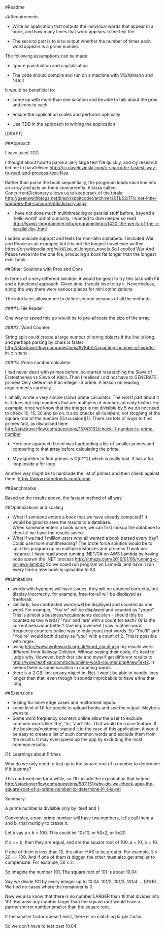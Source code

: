 #Readme

##Requirements

- Write an application that outputs the individual words that appear in a book, and how many times that word appears in the text file.

- The second part is to also output whether the number of times each word appears is a prime number.


The following assumptions can be made:

- Ignore punctuation and capitalisation

- The code should compile and run on a machine with VS/Xamarin and NUnit


It would be beneficial to:

- come up with more than one solution and be able to talk about the pros and cons to each

- ensure the application scales and performs optimally

- Use TDD in the approach to writing the application


[DRAFT]

##Approach

I have used TDD. 

I thought about how to parse a very large text file quickly, and my research led me to parallelism: http://cc.davelozinski.com/c-sharp/the-fastest-way-to-read-and-process-text-files

Rather than parse the book sequentially, the progream loads each line into an array and acts on them concurrently. 
A class called ConcurrentDictionary allows us to keep track of the totals: http://geekswithblogs.net/blackrabbitcoder/archive/2011/02/17/c.net-little-wonders-the-concurrentdictionary.aspx
- I have not done much multithreading or parallel stuff before, beyond a 'hello world' out of curiosity. 
I wanted to dive deeper so read http://www.i-programmer.info/programming/c/1420-the-perils-of-the-c-parallel-for-.html

I added unicode support and tests for non-latin alphabets. I included War and Peace as an example, but it is not the longest novel ever written.
https://en.wikipedia.org/wiki/List_of_longest_novels
So I coplied War And Peace twice into the one file, producing a book far longer than the longest ever book. 

##Other Solutions with Pros and Cons

In terms of a very different solution, it would be great to try this task with F# and a functional approach. Given time, I would love to try it. 
Nevertheless, along the way there were various places for mini optimizations.

The interfaces allowed me to define second versions of all the methods. 

####1. File Reader

One way to speed this up would be to pre-allocate the size of the array. 

####2. Word Counter

String.split could create a large number of string objects if the line is long, and perhaps parsing by chars is faster http://stackoverflow.com/questions/8784517/counting-number-of-words-in-c-sharp

####3. Prime number calculator

I had never dealt with primes before, so started researching the Sieve of Eratosthenes vs Sieve of Atkin. 
Then I realised I did not have to GENERATE primes! Only determine if an integer IS prime. A lesson on reading requirements carefully. 

I initially wrote a very simple (slow) prime calculator. The worst part about it is it does not skip numbers
that are multiples of numbers already tested. For example, once we know that the integer is not divisible by 5
we do not need to check 10, 15, 20 and so on. It also checks all numbers, not stopping at the square root of the number [Discussion][1].
There are lots of ways to find primes fast, as discussed here: http://stackoverflow.com/questions/15743192/check-if-number-is-prime-number

- Here one approach I tried was hardcoding a list of smaller primes and comparing to that array before calculating the prime.  

- My algorithm to find primes is O(n**2) which is really bad. It has a for loop inside a for loop. 

Another way might be to hardcode the list of primes and then check against them: 
https://www.dotnetperls.com/prime

##Benchmarks

Based on the results above, the fastest method of all was: 

##Optimizations and scaling

- What if someone enters a book that we have already computed? It would be good to save the results to a database.  
When someone enters a book name, we can first lookup the database to check if we have the results saved.  
- What if we had 1 million users who all wanted a book parsed every day? Could use more multithreading?
The brute force solution would be to spin this program up on multiple instances and process 1 book per instance. 
I have read about running .NET/C# on AWS Lambda by having node spawn the .NET process http://itmeze.com/2016/01/06/running-c-on-aws-lambda
So we could run program on Lambda, and have it run every time a new book is uploaded to S3. 

##Limitations
- words with hyphens will have issues. they will be counted correctly, but display incorrectly. for example,
free-for-all will be displayed as freeforall. 
- similarly, two contracted words will be displayed and counted as one word. For example, "You're" will be displayed and counted as "youre". 
This is almost a business/requirements decision - should this be counted as two words? 'You' and 'are' with a count for each? Or is the current behaviour better? 
One improvement I saw in other word frequency counters online was to only count root words. So "You'll" and "You're" would both display as "you" with a count of 2. 
This is possible with regex. 
- using http://www.writewords.org.uk/word_count.asp my results were different from Railway Children. Without seeing their code, it's hard to judge why. 
However, both that site and myself get different results to http://www.textfixer.com/tools/online-word-counter.php#newText2. 
It seems there is some variation in counting words.
- there is a 2 GB limit on any object in .Net. I won't be able to handle lines longer than that, even though it sounds improbablle to have a line that long. 
 
##Extensions

- testing for more edge cases and malformed inputs. 
- some kind of UI for people to upload books and see the output. Maybe a website.
- Some word frequency counters online allow the user to exclude common words like 'the', 'to', 'and' etc. That would be a nice feature. 
If the business/customer wanted it in the case of this application, it would be easy to create a list of such common words and exclude them from the results. 
It may even speed up the app by excluding the most common results.  

[1]: Learnings about Primes

Why do we only need to test up to the square root of a number to determine if it is prime? 

This confused me for a while, so I'll include the explanation that helped. 
http://stackoverflow.com/questions/5811151/why-do-we-check-upto-the-square-root-of-a-prime-number-to-determine-if-it-is-pri

Summary:

A prime number is divisible only by itself and 1. 

Conversley, a non-prime number will have two numbers, let's call them a and b, that multiply to create it.

Let's say a x b = 100. This could be 10x10, or 50x2, or 5x20. 

If a == b, then they are equal, and are the square root of 100. a = 10, b = 10. 

If one of them is less than 10, the other HAS to be greater. For example, 5 x 20 == 100. And if one of them is bigger, 
the other must also get smaller to compensate. For example, 50 x 2. 

So imagine the number 101. The square root of 101 is about 10.04

Say we divide 101 by every integer up to 10.04. 101/2, 101/3, 101/4 ... 101/10. We find no cases where the remainder is 0. 

Now we also know that there is no number LARGER than 10 that divides into 101. Because any number larger than the square root
would have a partner/mirror number smaller than the square root. 

If the smaller factor doesn't exist, there is no matching larger factor. 

So we don't have to test past 10.04.
